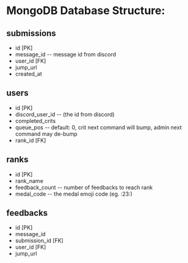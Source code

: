 # MongoDB Database Structure:

## submissions
- id [PK]
- message_id -- message id from discord
- user_id [FK]
- jump_url
- created_at

## users
- id [PK]
- discord_user_id -- (the id from discord)
- completed_crits
- queue_pos -- default: 0, crit next command will bump, admin next command may de-bump
- rank_id [FK]

## ranks
- id [PK]
- rank_name
- feedback_count -- number of feedbacks to reach rank
- medal_code -- the medal emoji code (eg. :23:)

## feedbacks
- id [PK]
- message_id
- submission_id [FK]
- user_id [FK]
- jump_url
